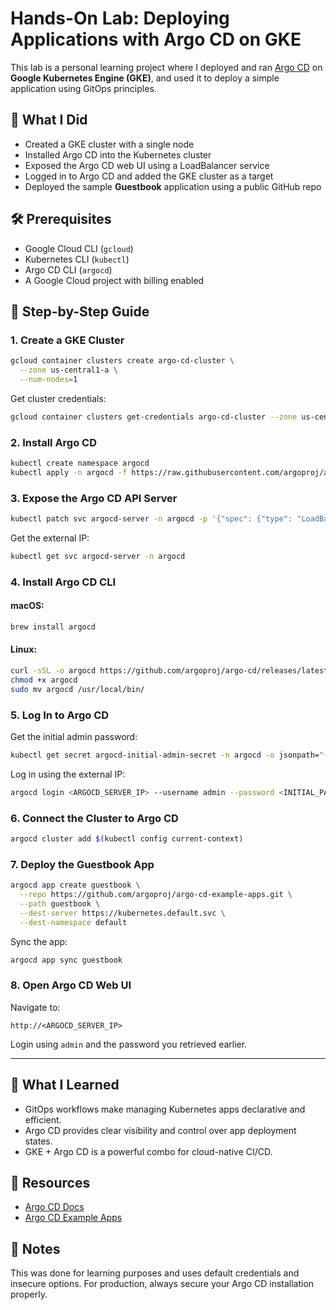 # Hands-On Lab: Deploying Applications with Argo CD on GKE

This lab is a personal learning project where I deployed and ran [Argo CD](https://argo-cd.readthedocs.io/en/stable/) on **Google Kubernetes Engine (GKE)**, and used it to deploy a simple application using GitOps principles.

## 🔧 What I Did

- Created a GKE cluster with a single node
- Installed Argo CD into the Kubernetes cluster
- Exposed the Argo CD web UI using a LoadBalancer service
- Logged in to Argo CD and added the GKE cluster as a target
- Deployed the sample **Guestbook** application using a public GitHub repo

## 🛠️ Prerequisites

- Google Cloud CLI (`gcloud`)
- Kubernetes CLI (`kubectl`)
- Argo CD CLI (`argocd`)
- A Google Cloud project with billing enabled

## 🚀 Step-by-Step Guide

### 1. Create a GKE Cluster

```bash
gcloud container clusters create argo-cd-cluster \
  --zone us-central1-a \
  --num-nodes=1
```

Get cluster credentials:

```bash
gcloud container clusters get-credentials argo-cd-cluster --zone us-central1-a
```

### 2. Install Argo CD

```bash
kubectl create namespace argocd
kubectl apply -n argocd -f https://raw.githubusercontent.com/argoproj/argo-cd/stable/manifests/install.yaml
```

### 3. Expose the Argo CD API Server

```bash
kubectl patch svc argocd-server -n argocd -p '{"spec": {"type": "LoadBalancer"}}'
```

Get the external IP:

```bash
kubectl get svc argocd-server -n argocd
```

### 4. Install Argo CD CLI

#### macOS:
```bash
brew install argocd
```

#### Linux:
```bash
curl -sSL -o argocd https://github.com/argoproj/argo-cd/releases/latest/download/argocd-linux-amd64
chmod +x argocd
sudo mv argocd /usr/local/bin/
```

### 5. Log In to Argo CD

Get the initial admin password:

```bash
kubectl get secret argocd-initial-admin-secret -n argocd -o jsonpath="{.data.password}" | base64 -d && echo
```

Log in using the external IP:

```bash
argocd login <ARGOCD_SERVER_IP> --username admin --password <INITIAL_PASSWORD> --insecure
```

### 6. Connect the Cluster to Argo CD

```bash
argocd cluster add $(kubectl config current-context)
```

### 7. Deploy the Guestbook App

```bash
argocd app create guestbook \
  --repo https://github.com/argoproj/argo-cd-example-apps.git \
  --path guestbook \
  --dest-server https://kubernetes.default.svc \
  --dest-namespace default
```

Sync the app:

```bash
argocd app sync guestbook
```

### 8. Open Argo CD Web UI

Navigate to:  
```
http://<ARGOCD_SERVER_IP>
```

Login using `admin` and the password you retrieved earlier.

---

## 🧠 What I Learned

- GitOps workflows make managing Kubernetes apps declarative and efficient.
- Argo CD provides clear visibility and control over app deployment states.
- GKE + Argo CD is a powerful combo for cloud-native CI/CD.

## 📎 Resources

- [Argo CD Docs](https://argo-cd.readthedocs.io/)
- [Argo CD Example Apps](https://github.com/argoproj/argo-cd-example-apps)

## 📌 Notes

This was done for learning purposes and uses default credentials and insecure options. For production, always secure your Argo CD installation properly.
